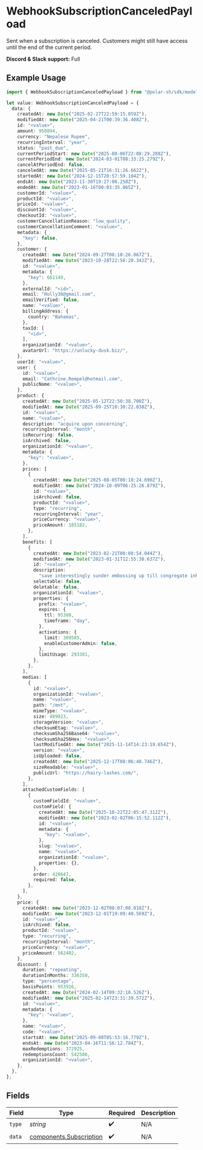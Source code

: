 # WebhookSubscriptionCanceledPayload

Sent when a subscription is canceled.
Customers might still have access until the end of the current period.

**Discord & Slack support:** Full

## Example Usage

```typescript
import { WebhookSubscriptionCanceledPayload } from "@polar-sh/sdk/models/components/webhooksubscriptioncanceledpayload.js";

let value: WebhookSubscriptionCanceledPayload = {
  data: {
    createdAt: new Date("2025-02-27T22:59:15.859Z"),
    modifiedAt: new Date("2025-04-21T00:39:36.408Z"),
    id: "<value>",
    amount: 950894,
    currency: "Nepalese Rupee",
    recurringInterval: "year",
    status: "past_due",
    currentPeriodStart: new Date("2025-08-06T22:08:29.288Z"),
    currentPeriodEnd: new Date("2024-03-01T08:33:25.279Z"),
    cancelAtPeriodEnd: false,
    canceledAt: new Date("2025-05-21T16:31:26.662Z"),
    startedAt: new Date("2024-12-15T20:57:59.104Z"),
    endsAt: new Date("2023-11-30T19:27:00.258Z"),
    endedAt: new Date("2023-01-16T00:03:35.865Z"),
    customerId: "<value>",
    productId: "<value>",
    priceId: "<value>",
    discountId: "<value>",
    checkoutId: "<value>",
    customerCancellationReason: "low_quality",
    customerCancellationComment: "<value>",
    metadata: {
      "key": false,
    },
    customer: {
      createdAt: new Date("2024-09-27T08:10:26.067Z"),
      modifiedAt: new Date("2023-10-28T22:56:20.342Z"),
      id: "<value>",
      metadata: {
        "key": 661149,
      },
      externalId: "<id>",
      email: "Holly36@gmail.com",
      emailVerified: false,
      name: "<value>",
      billingAddress: {
        country: "Bahamas",
      },
      taxId: [
        "<id>",
      ],
      organizationId: "<value>",
      avatarUrl: "https://unlucky-dusk.biz/",
    },
    userId: "<value>",
    user: {
      id: "<value>",
      email: "Cathrine.Rempel@hotmail.com",
      publicName: "<value>",
    },
    product: {
      createdAt: new Date("2025-05-12T22:50:38.700Z"),
      modifiedAt: new Date("2025-09-25T10:30:22.038Z"),
      id: "<value>",
      name: "<value>",
      description: "acquire upon concerning",
      recurringInterval: "month",
      isRecurring: false,
      isArchived: false,
      organizationId: "<value>",
      metadata: {
        "key": "<value>",
      },
      prices: [
        {
          createdAt: new Date("2025-08-05T00:10:24.690Z"),
          modifiedAt: new Date("2024-10-09T06:25:26.879Z"),
          id: "<value>",
          isArchived: false,
          productId: "<value>",
          type: "recurring",
          recurringInterval: "year",
          priceCurrency: "<value>",
          priceAmount: 185182,
        },
      ],
      benefits: [
        {
          createdAt: new Date("2023-02-21T00:08:54.044Z"),
          modifiedAt: new Date("2023-01-31T12:55:38.637Z"),
          id: "<value>",
          description:
            "save interestingly sunder embossing up till congregate inhibit unlucky helpless",
          selectable: false,
          deletable: false,
          organizationId: "<value>",
          properties: {
            prefix: "<value>",
            expires: {
              ttl: 95380,
              timeframe: "day",
            },
            activations: {
              limit: 389585,
              enableCustomerAdmin: false,
            },
            limitUsage: 293381,
          },
        },
      ],
      medias: [
        {
          id: "<value>",
          organizationId: "<value>",
          name: "<value>",
          path: "/mnt",
          mimeType: "<value>",
          size: 489923,
          storageVersion: "<value>",
          checksumEtag: "<value>",
          checksumSha256Base64: "<value>",
          checksumSha256Hex: "<value>",
          lastModifiedAt: new Date("2025-11-14T14:23:19.654Z"),
          version: "<value>",
          isUploaded: false,
          createdAt: new Date("2025-12-17T08:06:48.746Z"),
          sizeReadable: "<value>",
          publicUrl: "https://hairy-lashes.com/",
        },
      ],
      attachedCustomFields: [
        {
          customFieldId: "<value>",
          customField: {
            createdAt: new Date("2025-10-22T22:05:47.312Z"),
            modifiedAt: new Date("2023-02-02T06:15:52.112Z"),
            id: "<value>",
            metadata: {
              "key": "<value>",
            },
            slug: "<value>",
            name: "<value>",
            organizationId: "<value>",
            properties: {},
          },
          order: 420647,
          required: false,
        },
      ],
    },
    price: {
      createdAt: new Date("2023-12-02T08:07:08.018Z"),
      modifiedAt: new Date("2023-12-01T19:09:40.569Z"),
      id: "<value>",
      isArchived: false,
      productId: "<value>",
      type: "recurring",
      recurringInterval: "month",
      priceCurrency: "<value>",
      priceAmount: 562402,
    },
    discount: {
      duration: "repeating",
      durationInMonths: 336350,
      type: "percentage",
      basisPoints: 953916,
      createdAt: new Date("2024-02-14T09:32:18.526Z"),
      modifiedAt: new Date("2025-02-14T23:31:39.572Z"),
      id: "<value>",
      metadata: {
        "key": "<value>",
      },
      name: "<value>",
      code: "<value>",
      startsAt: new Date("2025-09-08T05:53:16.779Z"),
      endsAt: new Date("2023-04-16T11:56:12.784Z"),
      maxRedemptions: 372925,
      redemptionsCount: 542506,
      organizationId: "<value>",
    },
  },
};
```

## Fields

| Field                                                              | Type                                                               | Required                                                           | Description                                                        |
| ------------------------------------------------------------------ | ------------------------------------------------------------------ | ------------------------------------------------------------------ | ------------------------------------------------------------------ |
| `type`                                                             | *string*                                                           | :heavy_check_mark:                                                 | N/A                                                                |
| `data`                                                             | [components.Subscription](../../models/components/subscription.md) | :heavy_check_mark:                                                 | N/A                                                                |